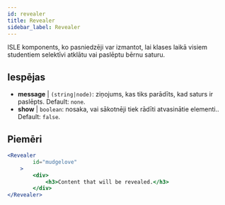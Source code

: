 ```yaml
---
id: revealer 
title: Revealer
sidebar_label: Revealer
---
```


ISLE komponents, ko pasniedzēji var izmantot, lai klases laikā visiem studentiem selektīvi atklātu vai paslēptu bērnu saturu.

## Iespējas

* __message__ | `(string|node)`: ziņojums, kas tiks parādīts, kad saturs ir paslēpts. Default: `none`.
* __show__ | `boolean`: nosaka, vai sākotnēji tiek rādīti atvasinātie elementi.. Default: `false`.


## Piemēri

```jsx live
<Revealer
        id="mudgelove"
    >
        <div>
            <h3>Content that will be revealed.</h3>
        </div>
</Revealer>
``` 


